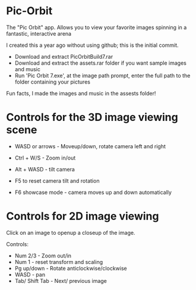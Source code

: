# Pic-Orbit
The "Pic Orbit" app. Allows you to view your favorite images spinning in a fantastic, interactive arena

I created this a year ago without using github; this is the initial commit.

- Download and extract PicOrbitBuild7.rar
- Download and extract the assets.rar folder if you want sample images and music
- Run 'Pic Orbit 7.exe', at the image path prompt, enter the full path to the folder containing your pictures

Fun facts, I made the images and music in the assests folder!

Controls for the 3D image viewing scene
=

- WASD or arrows - Moveup/down, rotate camera left and right
- Ctrl  + W/S - Zoom in/out
- Alt + WASD - tilt camera

- F5 to reset camera tilt and rotation
- F6 showcase mode - camera moves up and down automatically


Controls for 2D image viewing
=
Click on an image to openup a closeup of the image.

Controls:
- Num 2/3 - Zoom out/in
- Num 1 - reset transform and scaling
- Pg up/down - Rotate anticlockwise/clockwise
- WASD - pan
- Tab/ Shift Tab - Next/ previous image
